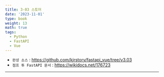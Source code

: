 ```yaml
---
title: 3-03 스토어
date: '2023-11-01'
type: book
weight: 13
math: true
tags:
  - Python
  - FastAPI
  - Vue
---
```


- `완성 소스` : https://github.com/kjrstory/fastapi_vue/tree/v3.03
- `점프 투 FastAPI 문서` : https://wikidocs.net/176723

---
